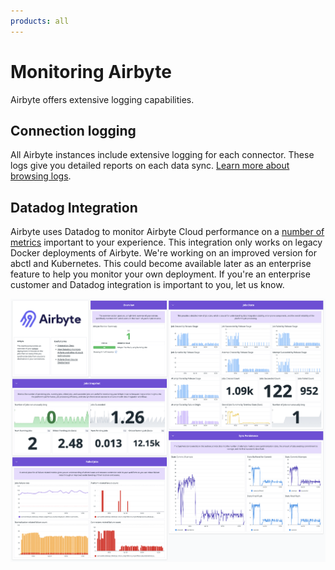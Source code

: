```yaml
---
products: all
---
```


# Monitoring Airbyte

Airbyte offers extensive logging capabilities.

## Connection logging

All Airbyte instances include extensive logging for each connector. These logs give you detailed reports on each data sync. [Learn more about browsing logs](browsing-output-logs).

## Datadog Integration

Airbyte uses Datadog to monitor Airbyte Cloud performance on a [number of metrics](https://docs.datadoghq.com/integrations/airbyte/#data-collected) important to your experience. This integration only works on legacy Docker deployments of Airbyte. We're working on an improved version for abctl and Kubernetes. This could become available later as an enterprise feature to help you monitor your own deployment. If you're an enterprise customer and Datadog integration is important to you, let us know.

![Datadog's Airbyte Integration Dashboard](assets/DatadogAirbyteIntegration_OutOfTheBox_Dashboard.png)

<!--
## Airbyte OpenTelemetry Integration

Setting up this integration for Airbyte instances involves three straightforward steps:

1. **Deploy an OpenTelemetry Collector**: Follow the official [Kubernetes Getting Started documentation](https://opentelemetry.io/docs/collector/getting-started/#kubernetes) to deploy a collector in your kubernetes cluster.

2. **Update the chart values**: Modify your `values.yaml` file in the Airbyte repository to include the `metrics-reporter` container. This submits Airbyte metrics to the OpenTelemetry collector:

```yaml
global:
  metrics:
    metricClient: "otel"
    otelCollectorEndpoint: "http://otel-collector.opentelemetry.svc:4317"

metrics:
  enabled: true
```

:::note
Update the value of `otelCollectorEndpoint` with your collector URL.
:::

3. **Re-deploy Airbyte**: With the updated chart values, you're ready to deploy your Airbyte application by upgrading the chart. 
-->

